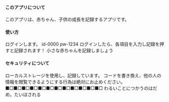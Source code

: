 #### このアプリについて
このアプリは、赤ちゃん、子供の成長を記録するアプリです。
#### 使い方
ログインします。
id-0000
pw-1234
ログインしたら、各項目を入力し記録を押すと記録されます！
小さな赤ちゃんを記録しましょう
#### セキュリティについて
ローカルストレージを使用し、記録しています。
コードを書き換え、他の人の情報を閲覧できるようにする行為は絶対にお止めください。
■□■□■□■□■□■□■□■□■□■□■□■□
わるいことにつかうのはだめ。たいほされる
